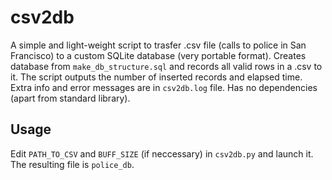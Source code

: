 # csv2db

A simple and light-weight script to trasfer .csv file (calls to police in San Francisco) to a custom SQLite database (very portable format). Creates database from `make_db_structure.sql` and records all valid rows in a .csv to it. The script outputs the number of inserted records and elapsed time. Extra info and error messages are in `csv2db.log` file. Has no dependencies (apart from standard library).

## Usage

Edit `PATH_TO_CSV` and `BUFF_SIZE` (if neccessary) in `csv2db.py` and launch it. The resulting file is `police_db`.
